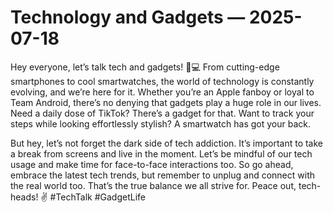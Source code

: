 # Technology and Gadgets — 2025-07-18

Hey everyone, let’s talk tech and gadgets! 📱💻 From cutting-edge smartphones to cool smartwatches, the world of technology is constantly evolving, and we’re here for it. Whether you’re an Apple fanboy or loyal to Team Android, there’s no denying that gadgets play a huge role in our lives. Need a daily dose of TikTok? There’s a gadget for that. Want to track your steps while looking effortlessly stylish? A smartwatch has got your back.

But hey, let’s not forget the dark side of tech addiction. It’s important to take a break from screens and live in the moment. Let’s be mindful of our tech usage and make time for face-to-face interactions too. So go ahead, embrace the latest tech trends, but remember to unplug and connect with the real world too. That’s the true balance we all strive for. Peace out, tech-heads! ✌️ #TechTalk #GadgetLife